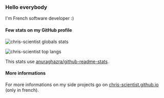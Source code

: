 
### Hello everybody

I'm French software developer :)

#### Few stats on my GitHub profile

![chris-scientist globals stats](https://github-stats-hosted-by-chris-scientist.vercel.app/api?username=chris-scientist&show_icons=true)

![chris-scientist top langs](https://github-stats-hosted-by-chris-scientist.vercel.app/api/top-langs/?username=chris-scientist&layout=compact&hide=html,javascript)

This stats use [anuraghazra/github-readme-stats](https://github.com/anuraghazra/github-readme-stats).

#### More informations

For more informations on my side projects go on [chris-scientist.github.io](https://chris-scientist.github.io) (only in french).
